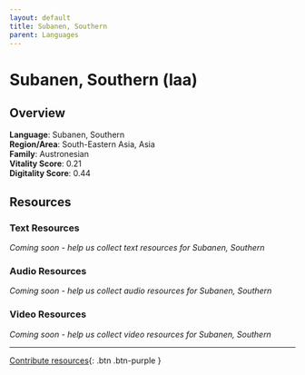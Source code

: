 ```yaml
---
layout: default
title: Subanen, Southern
parent: Languages
---
```


# Subanen, Southern (laa)

## Overview

**Language**: Subanen, Southern  
**Region/Area**: South-Eastern Asia, Asia  
**Family**: Austronesian  
**Vitality Score**: 0.21  
**Digitality Score**: 0.44  

## Resources

### Text Resources
*Coming soon - help us collect text resources for Subanen, Southern*

### Audio Resources
*Coming soon - help us collect audio resources for Subanen, Southern*

### Video Resources
*Coming soon - help us collect video resources for Subanen, Southern*

---

[Contribute resources](https://fairtrain.github.io/){: .btn .btn-purple }
